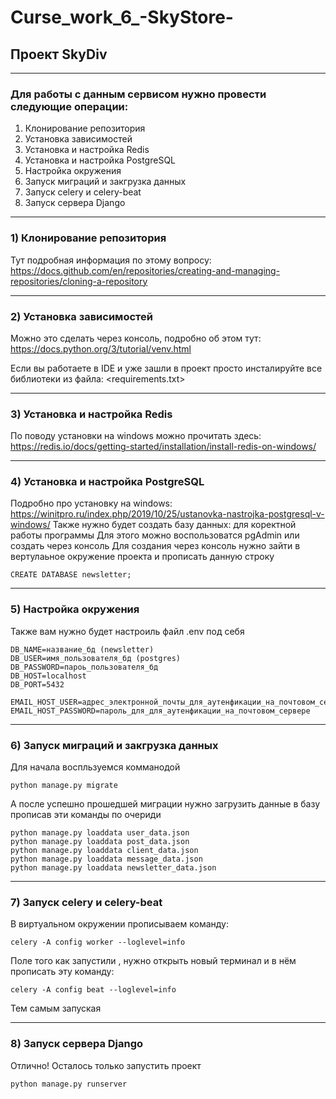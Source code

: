 # Curse_work_6_-SkyStore-
## Проект SkyDiv
___
### Для работы с данным сервисом нужно провести следующие операции:

1) Клонирование репозитория
2) Установка зависимостей
3) Установка и настройка Redis
4) Установка и настройка PostgreSQL
5) Настройка окружения
6) Запуск миграций и закгрузка данных
7) Запуск celery и celery-beat
8) Запуск сервера Django
___
### 1) Клонирование репозитория

Тут подробная информация по этому вопросу: https://docs.github.com/en/repositories/creating-and-managing-repositories/cloning-a-repository
___
### 2) Установка зависимостей

Можно это сделать через консоль, подробно об этом тут: https://docs.python.org/3/tutorial/venv.html

Если вы работаете в IDE и уже зашли в проект просто инсталируйте все библиотеки из файла: <requirements.txt>
___
### 3) Установка и настройка Redis

По поводу установки на windows можно прочитать здесь: https://redis.io/docs/getting-started/installation/install-redis-on-windows/
___
### 4) Установка и настройка PostgreSQL

Подробно про установку на windows: https://winitpro.ru/index.php/2019/10/25/ustanovka-nastrojka-postgresql-v-windows/
Также нужно будет создать базу данных: <newsletter> для коректной работы программы
Для этого можно воспользоватся pgAdmin или создать через консоль
Для создания через консоль нужно зайти в вертулаьное окружение проекта и прописать данную строку
```
CREATE DATABASE newsletter;
```
___
### 5) Настройка окружения
Также вам нужно будет настроиль файл .env под себя
```
DB_NAME=название_бд (newsletter)
DB_USER=имя_пользователя_бд (postgres)
DB_PASSWORD=пароь_пользователя_бд
DB_HOST=localhost
DB_PORT=5432

EMAIL_HOST_USER=адрес_электронной_почты_для_аутенфикации_на_почтовом_сервере
EMAIL_HOST_PASSWORD=пароль_для_для_аутенфикации_на_почтовом_сервере
```
___
### 6) Запуск миграций и закгрузка данных
Для начала воспльзуемся комманодой <migrate>
```
python manage.py migrate
```
А после успешно прошедшей миграции нужно загрузить данные в базу прописав эти команды по очериди
```
python manage.py loaddata user_data.json
python manage.py loaddata post_data.json
python manage.py loaddata client_data.json
python manage.py loaddata message_data.json
python manage.py loaddata newsletter_data.json
```
___
### 7) Запуск celery и celery-beat

В виртуальном окружении прописываем команду:
```
celery -A config worker --loglevel=info
```
Поле того как запустили <celery>, нужно открыть новый терминал и в нём прописать эту команду:
```
celery -A config beat --loglevel=info
```
Тем самым запуская <celery-beat>
___
### 8) Запуск сервера Django

Отлично! Осталось только запустить проект
```
python manage.py runserver
```
